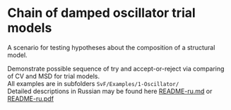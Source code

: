 # Chain of damped oscillator trial models
A scenario for testing hypotheses about the composition of a structural model.

Demonstrate possible sequence of try and accept-or-reject  via comparing of CV and MSD for trial models.  
All examples are in subfolders `SvF/Examples/1-Oscillator/`  
Detailed descriptions in Russian may be found here [README-ru.md](README-ru.md) or [README-ru.pdf](_____READ_ME__________.pdf)
 
 

